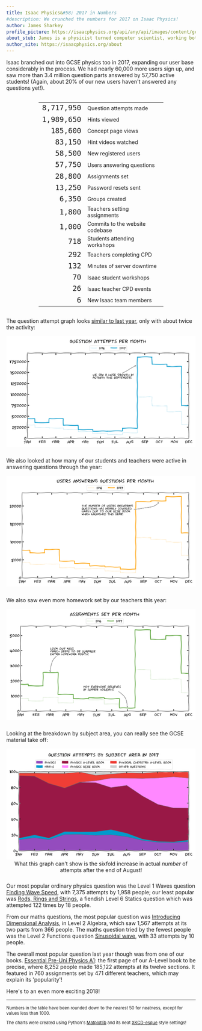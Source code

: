 ```yaml
---
title: Isaac Physics&#58; 2017 in Numbers
#description: We crunched the numbers for 2017 on Isaac Physics!
author: James Sharkey
profile_picture: https://isaacphysics.org/api/any/api/images/content/general_pages/about_us/photos/js.png
about_stub: James is a physicist turned computer scientist, working both on the physics and computing for Isaac
author_site: https://isaacphysics.org/about
---
```

Isaac branched out into GCSE physics too in 2017, expanding our user base considerably in the process.
We had nearly 60,000 more users sign up, and saw more than 3.4 million question parts answered by 57,750 active students! (Again, about 20% of our new users haven't answered any questions yet!).

<table style="width: 66%; margin: 30px auto;">
    <tr>
        <td style="text-align: right; font-family: monospace; font-size: 1.2rem;">8,717,950</td><td>Question attempts made</td>
    </tr>
    <tr>
        <td style="text-align: right; font-family: monospace; font-size: 1.2rem;">1,989,650</td><td>Hints viewed</td>
    </tr>
    <tr>
        <td style="text-align: right; font-family: monospace; font-size: 1.2rem;">185,600</td><td>Concept page views</td>
    </tr>
    <tr>
        <td style="text-align: right; font-family: monospace; font-size: 1.2rem;">83,150</td><td>Hint videos watched</td>
    </tr>
    <tr>
        <td style="text-align: right; font-family: monospace; font-size: 1.2rem;">58,500</td><td>New registered users</td>
    </tr>
    <tr>
        <td style="text-align: right; font-family: monospace; font-size: 1.2rem;">57,750</td><td>Users answering questions</td>
    </tr>
    <tr>
        <td style="text-align: right; font-family: monospace; font-size: 1.2rem;">28,800</td><td>Assignments set</td>
    </tr>
    <tr>
        <td style="text-align: right; font-family: monospace; font-size: 1.2rem;">13,250</td><td>Password resets sent</td>
    </tr>
    <tr>
        <td style="text-align: right; font-family: monospace; font-size: 1.2rem;">6,350</td><td>Groups created</td>
    </tr>
    <tr>
        <td style="text-align: right; font-family: monospace; font-size: 1.2rem;">1,800</td><td>Teachers setting assignments</td>
    </tr>
    <tr>
        <td style="text-align: right; font-family: monospace; font-size: 1.2rem;">1,000</td><td>Commits to the website codebase</td>
    </tr>
    <tr>
        <td style="text-align: right; font-family: monospace; font-size: 1.2rem;">718</td><td>Students attending workshops</td>
    </tr>
    <tr>
        <td style="text-align: right; font-family: monospace; font-size: 1.2rem;">292</td><td>Teachers completing CPD</td>
    </tr>
    <tr>
        <td style="text-align: right; font-family: monospace; font-size: 1.2rem;">132</td><td>Minutes of server downtime</td>
    </tr>
    <tr>
        <td style="text-align: right; font-family: monospace; font-size: 1.2rem;">70</td><td>Isaac student workshops</td>
    </tr>
    <tr>
        <td style="text-align: right; font-family: monospace; font-size: 1.2rem;">26</td><td>Isaac teacher CPD events</td>
    </tr>
    <tr>
        <td style="text-align: right; font-family: monospace; font-size: 1.2rem;">6</td><td>New Isaac team members</td>
    </tr>
</table>

The question attempt graph looks <a href='/isaac-physics-2016-in-numbers' target='_blank'>similar to last year</a>, only with about twice the activity:

<figure style="text-align:center;margin:15px auto 25px auto;">
    <img src="/images/twenty-sixteen/question-attempts-2017.png" alt="A chart of question attempts per month! It peaks in September and stays high until it drops in December.">
</figure>

We also looked at how many of our students and teachers were active in answering questions through the year:

<figure style="text-align:center;margin:15px auto 25px auto;">
    <img src="/images/twenty-sixteen/active-users-2017.png" alt="A chart of active users per month! It peaks in September and stays high until it drops in December.">
</figure>

We also saw even more homework set by our teachers this year:

<figure style="text-align:center;margin:15px auto 25px auto;">
    <img src="/images/twenty-sixteen/assignments-set-2017.png" alt="A chart of assignments set per month. There's a clear and unexpected peak in March too; surprise homework month perhaps?">
</figure>

Looking at the breakdown by subject area, you can really see the GCSE material take off:

<figure style="text-align:center;margin:15px auto 25px auto;">
    <img src="/images/twenty-sixteen/attempts-by-subject-2017.png" alt="A chart of showing the percentage of question attempts in physics, maths, and the books. The GCSE and A-Level books comprise 40% each by the end of the year.">
    <figcaption>What this graph can't show is the sixfold increase in actual <i>number</i> of attempts after the end of August!</figcaption>
</figure>


Our most popular ordinary physics question was the Level 1 Waves question <a href='https://isaacphysics.org/questions/finding_wavespeed' target='_blank'>Finding Wave Speed</a>, with 7,375 attempts by 1,958 people; our least popular was <a href='https://isaacphysics.org/questions/rods_rings_string' target='_blank'>Rods, Rings and Strings</a>, a fiendish Level 6 Statics question which was attempted 122 times by 18 people.

From our maths questions, the most popular question was <a href='https://isaacphysics.org/questions/algebra_level2_dimensions' target='_blank'>Introducing Dimensional Analysis</a>, in Level 2 Algebra, which saw 1,567 attempts at its two parts from 366 people. The maths question tried by the fewest people was the Level 2 Functions question <a href='https://isaacphysics.org/questions/functions_2_9' target='_blank'>Sinusoidal wave</a>, with 33 attempts by 10 people.

The overall most popular question last year though was from one of our books. <a href='https://isaacphysics.org/questions/ch_a_p1' target='_blank'>Essential Pre-Uni Physics A1</a>: the first page of our A-Level book to be precise, where 8,252 people made 185,122 attempts at its twelve sections. It featured in 760 assignments set by 471 different teachers, which may explain its 'popularity'!

Here's to an even more exciting 2018!

---
<p style="font-size:0.7rem;">Numbers in the table have been rounded down to the nearest 50 for neatness, except for values less than 1000.</p>
<p style="font-size:0.7rem;">The charts were created using Python's <a href="http://matplotlib.org/" target="_blank" rel="nofollow">Matplotlib</a> and its neat <a href="http://matplotlib.org/xkcd/examples/showcase/xkcd.html" target="_blank" rel="nofollow">XKCD-esque</a> style settings!</p>